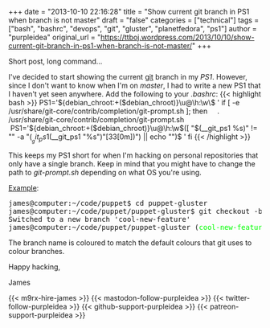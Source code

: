 +++
date = "2013-10-10 22:16:28"
title = "Show current git branch in PS1 when branch is not master"
draft = "false"
categories = ["technical"]
tags = ["bash", "bashrc", "devops", "git", "gluster", "planetfedora", "ps1"]
author = "purpleidea"
original_url = "https://ttboj.wordpress.com/2013/10/10/show-current-git-branch-in-ps1-when-branch-is-not-master/"
+++

Short post, long command...

I've decided to start showing the current <a title="git" href="http://github.com/purpleidea/">git</a> branch in my <em>PS1</em>. However, since I don't want to know when I'm on <em>master</em>, I had to write a new PS1 that I haven't yet seen anywhere. Add the following to your <em>.bashrc</em>:
{{< highlight bash >}}
PS1='${debian_chroot:+($debian_chroot)}\u@\h:\w\$ '
if [ -e /usr/share/git-core/contrib/completion/git-prompt.sh ]; then
    . /usr/share/git-core/contrib/completion/git-prompt.sh
    PS1='${debian_chroot:+($debian_chroot)}\u@\h:\w$([ "$(__git_ps1 %s)" != "" -a "$(__git_ps1 %s)" != "master" ] && (echo -e " (\[33[32m\]"$(__git_ps1 "%s")"\[33[0m\])") || echo "")\$ '
fi
{{< /highlight >}}

This keeps my PS1 short for when I'm hacking on personal repositories that only have a single branch. Keep in mind that you might have to change the path to <em>git-prompt.sh</em> depending on what OS you're using.

<span style="text-decoration:underline;">Example</span>:
<pre>
james@computer:~/code/puppet$ cd puppet-gluster
james@computer:~/code/puppet/puppet-gluster$ git checkout -b cool-new-feature
Switched to a new branch 'cool-new-feature'
james@computer:~/code/puppet/puppet-gluster (<span style="color:#00ff00;">cool-new-feature</span>)$ # tada !
</pre>
The branch name is coloured to match the default colours that git uses to colour branches.

Happy hacking,

James

{{< m9rx-hire-james >}}
{{< mastodon-follow-purpleidea >}}
{{< twitter-follow-purpleidea >}}
{{< github-support-purpleidea >}}
{{< patreon-support-purpleidea >}}
